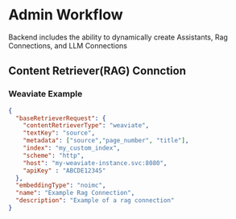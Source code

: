 # Admin Workflow

Backend includes the ability to dynamically create Assistants, Rag Connections, and LLM Connections

## Content Retriever(RAG) Connction

### Weaviate Example

```json
{
  "baseRetrieverRequest": {
    "contentRetrieverType": "weaviate",
    "textKey": "source",
    "metadata": ["source","page_number", "title"], 
    "index": "my_custom_index",
    "scheme": "http",
    "host": "my-weaviate-instance.svc:8080",
    "apiKey" : "ABCDE12345"
  },
  "embeddingType": "noimc",
  "name": "Example Rag Connection",
  "description": "Example of a rag connection"
}
```
